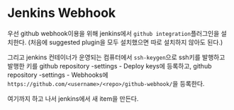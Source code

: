 # Jenkins Webhook

우선 github webhook이용을 위해 jenkins에서 ```github integration```플러그인을 설치한다. (처음에 suggested plugin을 모두 설치했으면 따로 설치하지 않아도 된다.)

그리고 jenkins 컨테이너가 운영되는 컴퓨터에서 ```ssh-keygen```으로 ssh키를 발행하고 발행한 키를 github repository -settings - Deploy keys에 등록하고, github repository -settings - Webhooks에 ```https://github.com/<username>/<repo>/github-webhook/```을 등록한다.

여기까지 하고 나서 jenkins에서 새 item을 만든다.

